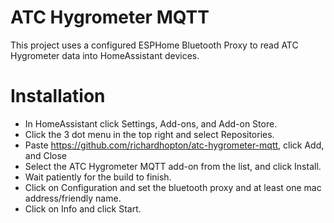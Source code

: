 # ATC Hygrometer MQTT

This project uses a configured ESPHome Bluetooth Proxy to read ATC Hygrometer data into HomeAssistant devices.

# Installation

- In HomeAssistant click Settings, Add-ons, and Add-on Store.
- Click the 3 dot menu in the top right and select Repositories.
- Paste https://github.com/richardhopton/atc-hygrometer-mqtt, click Add, and Close
- Select the ATC Hygrometer MQTT add-on from the list, and click Install.
- Wait patiently for the build to finish.
- Click on Configuration and set the bluetooth proxy and at least one mac address/friendly name.
- Click on Info and click Start.
